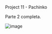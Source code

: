 Project 11 - Pachinko

Parte 2 completa. 



![image](https://github.com/lucasnsp/100DaysOfSwift/assets/122572631/8e642280-bb49-4a50-a07b-d1a3f7e85534)

